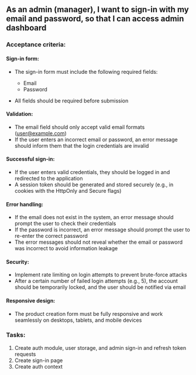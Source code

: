 ## As an admin (manager), I want to sign-in with my email and password, so that I can access admin dashboard

### Acceptance criteria:

#### Sign-in form:

- The sign-in form must include the following required fields:

  - Email
  - Password

- All fields should be required before submission

#### Validation:

- The email field should only accept valid email formats (user@example.com)
- If the user enters an incorrect email or password, an error message should inform them that the login credentials are invalid

#### Successful sign-in:

- If the user enters valid credentials, they should be logged in and redirected to the application
- A session token should be generated and stored securely (e.g., in cookies with the HttpOnly and Secure flags)

#### Error handling:

- If the email does not exist in the system, an error message should prompt the user to check their credentials
- If the password is incorrect, an error message should prompt the user to re-enter the correct password
- The error messages should not reveal whether the email or password was incorrect to avoid information leakage

#### Security:

- Implement rate limiting on login attempts to prevent brute-force attacks
- After a certain number of failed login attempts (e.g., 5), the account should be temporarily locked, and the user should be notified via email

#### Responsive design:

- The product creation form must be fully responsive and work seamlessly on desktops, tablets, and mobile devices

### Tasks:

1. Create auth module, user storage, and admin sign-in and refresh token requests
2. Create sign-in page
3. Create auth context

